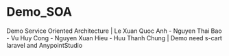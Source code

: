 # Demo_SOA
Demo Service Oriented Architecture | Le Xuan Quoc Anh - Nguyen Thai Bao - Vu Huy Cong - Nguyen Xuan Hieu - Huu Thanh Chung | Demo need s-cart laravel and AnypointStudio
